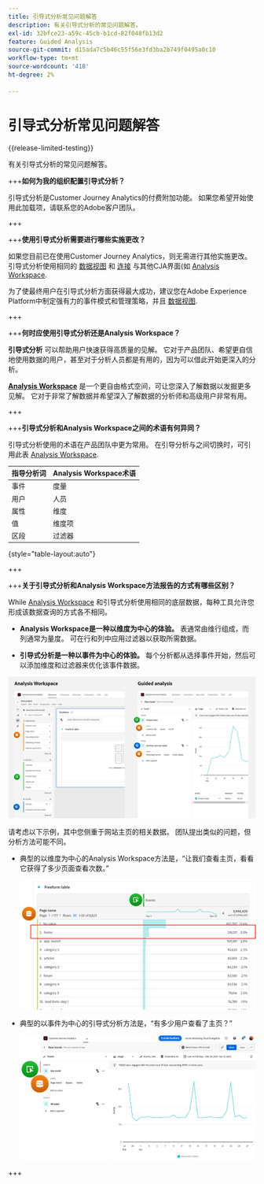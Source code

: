```yaml
---
title: 引导式分析常见问题解答
description: 有关引导式分析的常见问题解答。
exl-id: 32bfce23-a59c-45cb-b1cd-82f048fb13d2
feature: Guided Analysis
source-git-commit: d15ada7c5b46c55f56e3fd3ba2b749f0495a0c10
workflow-type: tm+mt
source-wordcount: '418'
ht-degree: 2%

---
```


# 引导式分析常见问题解答

{{release-limited-testing}}

有关引导式分析的常见问题解答。

+++**如何为我的组织配置引导式分析？**

引导式分析是Customer Journey Analytics的付费附加功能。 如果您希望开始使用此加载项，请联系您的Adobe客户团队。

+++

+++**使用引导式分析需要进行哪些实施更改？**

如果您目前已在使用Customer Journey Analytics，则无需进行其他实施更改。 引导式分析使用相同的 [数据视图](../data-views/data-views.md) 和 [连接](../connections/overview.md) 与其他CJA界面(如 [Analysis Workspace](../analysis-workspace/home.md).

为了使最终用户在引导式分析方面获得最大成功，建议您在Adobe Experience Platform中制定强有力的事件模式和管理策略，并且 [数据视图](../data-views/data-views.md).

+++

+++**何时应使用引导式分析还是Analysis Workspace？**

**引导式分析** 可以帮助用户快速获得高质量的见解。 它对于产品团队、希望更自信地使用数据的用户，甚至对于分析人员都是有用的，因为可以借此开始更深入的分析。

**[Analysis Workspace](../analysis-workspace/home.md)** 是一个更自由格式空间，可让您深入了解数据以发掘更多见解。 它对于非常了解数据并希望深入了解数据的分析师和高级用户非常有用。

+++

+++**引导式分析和Analysis Workspace之间的术语有何异同？**

引导式分析使用的术语在产品团队中更为常用。 在引导分析与之间切换时，可引用此表 [Analysis Workspace](../analysis-workspace/home.md).

| 指导分析词 | Analysis Workspace术语 |
| --- | --- |
| 事件 | 度量 |
| 用户 | 人员 |
| 属性 | 维度 |
| 值 | 维度项 |
| 区段 | 过滤器 |

{style="table-layout:auto"}

+++

+++**关于引导式分析和Analysis Workspace方法报告的方式有哪些区别？**

While [Analysis Workspace](../analysis-workspace/home.md) 和引导式分析使用相同的底层数据，每种工具允许您形成该数据查询的方式各不相同。

* **Analysis Workspace是一种以维度为中心的体验。** 表通常由维行组成，而列通常为量度。 可在行和列中应用过滤器以获取所需数据。

* **引导式分析是一种以事件为中心的体验。** 每个分析都从选择事件开始，然后可以添加维度和过滤器来优化该事件数据。

![结构](assets/structure.png)

请考虑以下示例，其中您侧重于网站主页的相关数据。 团队提出类似的问题，但分析方法可能不同。

* 典型的以维度为中心的Analysis Workspace方法是，“让我们查看主页，看看它获得了多少页面查看次数。”

  ![Dimension居中](assets/dimension-centered.png)

* 典型的以事件为中心的引导式分析方法是，“有多少用户查看了主页？”

  ![以事件为中心](assets/event-centered.png)

+++
